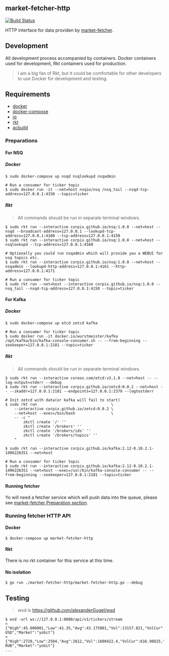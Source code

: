 market-fetcher-http
---------

[![Build Status](https://travis-ci.org/cryptounicorns/market-fetcher-http.svg?branch=master)](https://travis-ci.org/cryptounicorns/market-fetcher-http)

HTTP interface for data providen by [market-fetcher](https://github.com/cryptounicorns/market-fetcher).

## Development

All development process accompanied by containers. Docker containers used for development, Rkt containers used for production.

> I am a big fan of Rkt, but it could be comfortable for other developers to use Docker for development and testing.

## Requirements

- [docker](https://github.com/moby/moby)
- [docker-compose](https://github.com/docker/compose)
- [jq](https://github.com/stedolan/jq)
- [rkt](https://github.com/coreos/rkt)
- [acbuild](https://github.com/containers/build)


### Preparations

#### For NSQ

##### Docker

``` console
$ sudo docker-compose up nsqd nsqlookupd nsqadmin

# Run a consumer for ticker topic
$ sudo docker run -it --net=host nsqio/nsq /nsq_tail --nsqd-tcp-address=127.0.0.1:4150 --topic=ticker
```

##### Rkt

> All commands should be run in separate terminal windows.

``` console
$ sudo rkt run --interactive corpix.github.io/nsq:1.0.0 --net=host -- nsqd --broadcast-address=127.0.0.1 --lookupd-tcp-address=127.0.0.1:4160 --tcp-address=127.0.0.1:4150
$ sudo rkt run --interactive corpix.github.io/nsq:1.0.0 --net=host -- nsqlookupd --tcp-address=127.0.0.1:4160

# Optionally you could run nsqadmin which will provide you a WEBUI for nsq topics etc.
$ sudo rkt run --interactive corpix.github.io/nsq:1.0.0 --net=host -- nsqadmin --lookupd-http-address=127.0.0.1:4161 --http-address=127.0.0.1:4171

# Run a consumer for ticker topic
$ sudo rkt run --net=host --interactive corpix.github.io/nsq:1.0.0 -- nsq_tail --nsqd-tcp-address=127.0.0.1:4150 --topic=ticker

```

#### For Kafka

##### Docker

``` console
$ sudo docker-compose up etcd zetcd kafka

# Run a consumer for ticker topic
$ sudo docker run -it docker.io/wurstmeister/kafka /opt/kafka/bin/kafka-console-consumer.sh -- --from-beginning --zookeeper=127.0.0.1:2181 --topic=ticker
```

##### Rkt

> All commands should be run in separate terminal windows.

``` console
$ sudo rkt run --interactive coreos.com/etcd:v3.1.8 --net=host -- --log-output=stderr --debug
$ sudo rkt run --interactive corpix.github.io/zetcd:0.0.2 --net=host -- --zkaddr=127.0.0.1:2181 --endpoints=127.0.0.1:2379 --logtostderr

# Init zetcd with data(or kafka will fail to start)
$ sudo rkt run                                 \
    --interactive corpix.github.io/zetcd:0.0.2 \
    --net=host --exec=/bin/bash                \
    -- -c "
        zkctl create '/' ''
        zkctl create '/brokers' ''
        zkctl create '/brokers/ids' ''
        zkctl create '/brokers/topics' ''
    "

$ sudo rkt run --interactive corpix.github.io/kafka:2.12-0.10.2.1-1496226351 --net=host

# Run a consumer for ticker topic
$ sudo rkt run --interactive corpix.github.io/kafka:2.12-0.10.2.1-1496226351 --net=host --exec=/usr/bin/kafka-console-consumer -- --from-beginning --zookeeper=127.0.0.1:2181 --topic=ticker
```

#### Running fetcher

Yo will need a fetcher service which will push data into the queue, please see [market-fetcher Preparation section](https://github.com/cryptounicorns/market-fetcher#preparations).

### Running fetcher HTTP API

#### Docker

``` console
$ docker-compose up market-fetcher-http
```

#### Rkt

There is no rkt container for this service at this time.

#### No isolation

``` console
$ go run ./market-fetcher-http/market-fetcher-http.go --debug
```

## Testing

> wsd is https://github.com/alexanderGugel/wsd

``` console
$ wsd -url ws://127.0.0.1:8080/api/v1/tickers/stream
< {"High":45.000001,"Low":41.35,"Avg":43.175001,"Vol":13157.821,"VolCur":302.6894,"Last":44.7,"Buy":44.749501,"Sell":44.978,"Timestamp":1501939951,"CurrencyPair":"LTC-USD","Market":"yobit"}
< {"High":2720,"Low":2504,"Avg":2612,"Vol":1608422.4,"VolCur":616.98825,"Last":2720,"Buy":2670,"Sell":2720,"Timestamp":1501939978,"CurrencyPair":"LTC-RUB","Market":"yobit"}
...
```
